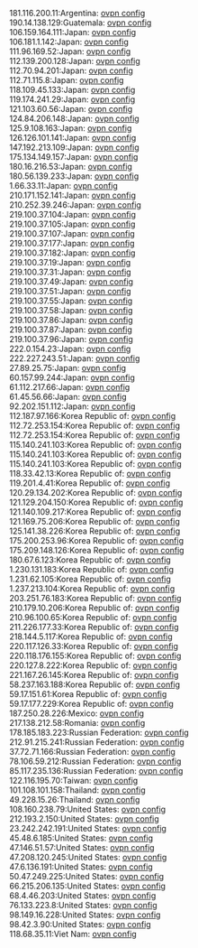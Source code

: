 181.116.200.11:Argentina: [ovpn config](vpn/181_116_200_11.ovpn)  
190.14.138.129:Guatemala: [ovpn config](vpn/190_14_138_129.ovpn)  
106.159.164.111:Japan: [ovpn config](vpn/106_159_164_111.ovpn)  
106.181.1.142:Japan: [ovpn config](vpn/106_181_1_142.ovpn)  
111.96.169.52:Japan: [ovpn config](vpn/111_96_169_52.ovpn)  
112.139.200.128:Japan: [ovpn config](vpn/112_139_200_128.ovpn)  
112.70.94.201:Japan: [ovpn config](vpn/112_70_94_201.ovpn)  
112.71.115.8:Japan: [ovpn config](vpn/112_71_115_8.ovpn)  
118.109.45.133:Japan: [ovpn config](vpn/118_109_45_133.ovpn)  
119.174.241.29:Japan: [ovpn config](vpn/119_174_241_29.ovpn)  
121.103.60.56:Japan: [ovpn config](vpn/121_103_60_56.ovpn)  
124.84.206.148:Japan: [ovpn config](vpn/124_84_206_148.ovpn)  
125.9.108.163:Japan: [ovpn config](vpn/125_9_108_163.ovpn)  
126.126.101.141:Japan: [ovpn config](vpn/126_126_101_141.ovpn)  
147.192.213.109:Japan: [ovpn config](vpn/147_192_213_109.ovpn)  
175.134.149.157:Japan: [ovpn config](vpn/175_134_149_157.ovpn)  
180.16.216.53:Japan: [ovpn config](vpn/180_16_216_53.ovpn)  
180.56.139.233:Japan: [ovpn config](vpn/180_56_139_233.ovpn)  
1.66.33.11:Japan: [ovpn config](vpn/1_66_33_11.ovpn)  
210.171.152.141:Japan: [ovpn config](vpn/210_171_152_141.ovpn)  
210.252.39.246:Japan: [ovpn config](vpn/210_252_39_246.ovpn)  
219.100.37.104:Japan: [ovpn config](vpn/219_100_37_104.ovpn)  
219.100.37.105:Japan: [ovpn config](vpn/219_100_37_105.ovpn)  
219.100.37.107:Japan: [ovpn config](vpn/219_100_37_107.ovpn)  
219.100.37.177:Japan: [ovpn config](vpn/219_100_37_177.ovpn)  
219.100.37.182:Japan: [ovpn config](vpn/219_100_37_182.ovpn)  
219.100.37.19:Japan: [ovpn config](vpn/219_100_37_19.ovpn)  
219.100.37.31:Japan: [ovpn config](vpn/219_100_37_31.ovpn)  
219.100.37.49:Japan: [ovpn config](vpn/219_100_37_49.ovpn)  
219.100.37.51:Japan: [ovpn config](vpn/219_100_37_51.ovpn)  
219.100.37.55:Japan: [ovpn config](vpn/219_100_37_55.ovpn)  
219.100.37.58:Japan: [ovpn config](vpn/219_100_37_58.ovpn)  
219.100.37.86:Japan: [ovpn config](vpn/219_100_37_86.ovpn)  
219.100.37.87:Japan: [ovpn config](vpn/219_100_37_87.ovpn)  
219.100.37.96:Japan: [ovpn config](vpn/219_100_37_96.ovpn)  
222.0.154.23:Japan: [ovpn config](vpn/222_0_154_23.ovpn)  
222.227.243.51:Japan: [ovpn config](vpn/222_227_243_51.ovpn)  
27.89.25.75:Japan: [ovpn config](vpn/27_89_25_75.ovpn)  
60.157.99.244:Japan: [ovpn config](vpn/60_157_99_244.ovpn)  
61.112.217.66:Japan: [ovpn config](vpn/61_112_217_66.ovpn)  
61.45.56.66:Japan: [ovpn config](vpn/61_45_56_66.ovpn)  
92.202.151.112:Japan: [ovpn config](vpn/92_202_151_112.ovpn)  
112.187.97.166:Korea Republic of: [ovpn config](vpn/112_187_97_166.ovpn)  
112.72.253.154:Korea Republic of: [ovpn config](vpn/112_72_253_154.ovpn)  
112.72.253.154:Korea Republic of: [ovpn config](vpn/112_72_253_154.ovpn)  
115.140.241.103:Korea Republic of: [ovpn config](vpn/115_140_241_103.ovpn)  
115.140.241.103:Korea Republic of: [ovpn config](vpn/115_140_241_103.ovpn)  
115.140.241.103:Korea Republic of: [ovpn config](vpn/115_140_241_103.ovpn)  
118.33.42.13:Korea Republic of: [ovpn config](vpn/118_33_42_13.ovpn)  
119.201.4.41:Korea Republic of: [ovpn config](vpn/119_201_4_41.ovpn)  
120.29.134.202:Korea Republic of: [ovpn config](vpn/120_29_134_202.ovpn)  
121.129.204.150:Korea Republic of: [ovpn config](vpn/121_129_204_150.ovpn)  
121.140.109.217:Korea Republic of: [ovpn config](vpn/121_140_109_217.ovpn)  
121.169.75.206:Korea Republic of: [ovpn config](vpn/121_169_75_206.ovpn)  
125.141.38.226:Korea Republic of: [ovpn config](vpn/125_141_38_226.ovpn)  
175.200.253.96:Korea Republic of: [ovpn config](vpn/175_200_253_96.ovpn)  
175.209.148.126:Korea Republic of: [ovpn config](vpn/175_209_148_126.ovpn)  
180.67.6.123:Korea Republic of: [ovpn config](vpn/180_67_6_123.ovpn)  
1.230.131.183:Korea Republic of: [ovpn config](vpn/1_230_131_183.ovpn)  
1.231.62.105:Korea Republic of: [ovpn config](vpn/1_231_62_105.ovpn)  
1.237.213.104:Korea Republic of: [ovpn config](vpn/1_237_213_104.ovpn)  
203.251.76.183:Korea Republic of: [ovpn config](vpn/203_251_76_183.ovpn)  
210.179.10.206:Korea Republic of: [ovpn config](vpn/210_179_10_206.ovpn)  
210.96.100.65:Korea Republic of: [ovpn config](vpn/210_96_100_65.ovpn)  
211.226.177.33:Korea Republic of: [ovpn config](vpn/211_226_177_33.ovpn)  
218.144.5.117:Korea Republic of: [ovpn config](vpn/218_144_5_117.ovpn)  
220.117.126.33:Korea Republic of: [ovpn config](vpn/220_117_126_33.ovpn)  
220.118.176.155:Korea Republic of: [ovpn config](vpn/220_118_176_155.ovpn)  
220.127.8.222:Korea Republic of: [ovpn config](vpn/220_127_8_222.ovpn)  
221.167.26.145:Korea Republic of: [ovpn config](vpn/221_167_26_145.ovpn)  
58.237.163.188:Korea Republic of: [ovpn config](vpn/58_237_163_188.ovpn)  
59.17.151.61:Korea Republic of: [ovpn config](vpn/59_17_151_61.ovpn)  
59.17.177.229:Korea Republic of: [ovpn config](vpn/59_17_177_229.ovpn)  
187.250.28.226:Mexico: [ovpn config](vpn/187_250_28_226.ovpn)  
217.138.212.58:Romania: [ovpn config](vpn/217_138_212_58.ovpn)  
178.185.183.223:Russian Federation: [ovpn config](vpn/178_185_183_223.ovpn)  
212.91.215.241:Russian Federation: [ovpn config](vpn/212_91_215_241.ovpn)  
37.72.71.166:Russian Federation: [ovpn config](vpn/37_72_71_166.ovpn)  
78.106.59.212:Russian Federation: [ovpn config](vpn/78_106_59_212.ovpn)  
85.117.235.136:Russian Federation: [ovpn config](vpn/85_117_235_136.ovpn)  
122.116.195.70:Taiwan: [ovpn config](vpn/122_116_195_70.ovpn)  
101.108.101.158:Thailand: [ovpn config](vpn/101_108_101_158.ovpn)  
49.228.15.26:Thailand: [ovpn config](vpn/49_228_15_26.ovpn)  
108.160.238.79:United States: [ovpn config](vpn/108_160_238_79.ovpn)  
212.193.2.150:United States: [ovpn config](vpn/212_193_2_150.ovpn)  
23.242.242.191:United States: [ovpn config](vpn/23_242_242_191.ovpn)  
45.48.6.185:United States: [ovpn config](vpn/45_48_6_185.ovpn)  
47.146.51.57:United States: [ovpn config](vpn/47_146_51_57.ovpn)  
47.208.120.245:United States: [ovpn config](vpn/47_208_120_245.ovpn)  
47.6.136.191:United States: [ovpn config](vpn/47_6_136_191.ovpn)  
50.47.249.225:United States: [ovpn config](vpn/50_47_249_225.ovpn)  
66.215.206.135:United States: [ovpn config](vpn/66_215_206_135.ovpn)  
68.4.46.203:United States: [ovpn config](vpn/68_4_46_203.ovpn)  
76.133.223.8:United States: [ovpn config](vpn/76_133_223_8.ovpn)  
98.149.16.228:United States: [ovpn config](vpn/98_149_16_228.ovpn)  
98.42.3.90:United States: [ovpn config](vpn/98_42_3_90.ovpn)  
118.68.35.11:Viet Nam: [ovpn config](vpn/118_68_35_11.ovpn)  
